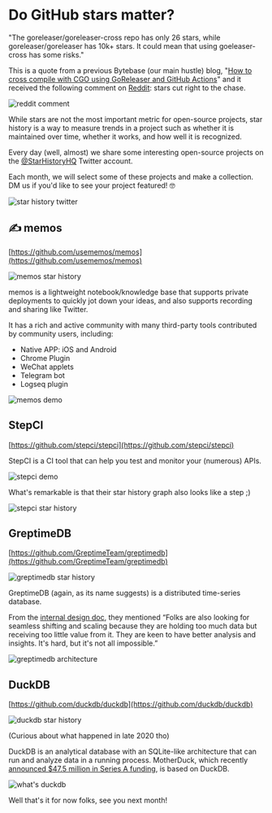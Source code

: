 # Do GitHub stars matter?

"The goreleaser/goreleaser-cross repo has only 26 stars, while goreleaser/goreleaser has 10k+ stars. It could mean that using goeleaser-cross has some risks."

This is a quote from a previous Bytebase (our main hustle) blog, "[How to cross compile with CGO using GoReleaser and GitHub Actions](https://www.bytebase.com/blog/how-to-cross-compile-with-cgo-use-goreleaser-and-github-action)" and it received the following comment on [Reddit](https://www.reddit.com/r/programmingcirclejerk/comments/wx6kmq/the_goreleasergoreleasercross_repo_has_only_26/): stars cut right to the chase.

![reddit comment](/blog/assets/star-history-monthly-pick-202212/reddit-comment.webp)

While stars are not the most important metric for open-source projects, star history is a way to measure trends in a project such as whether it is maintained over time, whether it works, and how well it is recognized.

Every day (well, almost) we share some interesting open-source projects on the [@StarHistoryHQ](https://twitter.com/StarHistoryHQ) Twitter account.

Each month, we will select some of these projects and make a collection. DM us if you'd like to see your project featured! 🤓

![star history twitter](/blog/assets/star-history-monthly-pick-202212/star-history-twitter.webp)

## ✍️ memos

[https://github.com/usememos/memos](https://github.com/usememos/memos)

![memos star history](/blog/assets/star-history-monthly-pick-202212/star-history-20221214-memos.webp)

memos is a lightweight notebook/knowledge base that supports private deployments to quickly jot down your ideas, and also supports recording and sharing like Twitter.

It has a rich and active community with many third-party tools contributed by community users, including: 

- Native APP: iOS and Android
- Chrome Plugin
- WeChat applets
- Telegram bot
- Logseq plugin

![memos demo](/blog/assets/star-history-monthly-pick-202212/memos-demo.webp)

## StepCI

[https://github.com/stepci/stepci](https://github.com/stepci/stepci)

StepCI is a CI tool that can help you test and monitor your (numerous) APIs.

![stepci demo](/blog/assets/star-history-monthly-pick-202212/stepci-demo.webp)

What's remarkable is that their star history graph also looks like a step ;)

![stepci star history](/blog/assets/star-history-monthly-pick-202212/star-history-2022121-stepci.webp)

## GreptimeDB

[https://github.com/GreptimeTeam/greptimedb](https://github.com/GreptimeTeam/greptimedb)

![greptimedb star history](/blog/assets/star-history-monthly-pick-202212/star-history-20221214-greptimedb.webp)

GreptimeDB (again, as its name suggests) is a distributed time-series database.

From the [internal design doc](https://greptime.com/blogs/2022-12-08-GreptimeDB-internal-design), they mentioned “Folks are also looking for seamless shifting and scaling because they are holding too much data but receiving too little value from it. They are keen to have better analysis and insights. It's hard, but it's not all impossible.” 

![greptimedb architecture](/blog/assets/star-history-monthly-pick-202212/greptimedb-architecture.webp)

## DuckDB

[https://github.com/duckdb/duckdb](https://github.com/duckdb/duckdb)

![duckdb star history](/blog/assets/star-history-monthly-pick-202212/star-history-20221214-duckdb.webp)

(Curious about what happened in late 2020 tho)

DuckDB is an analytical database with an SQLite-like architecture that can run and analyze data in a running process. MotherDuck, which recently [announced $47.5 million in Series A funding](https://www.bytebase.com/blog/motherduck-from-sqlite-to-the-docker-for-data), is based on DuckDB.

![what's duckdb](/blog/assets/star-history-monthly-pick-202212/whats-duckdb.webp)

Well that's it for now folks, see you next month!